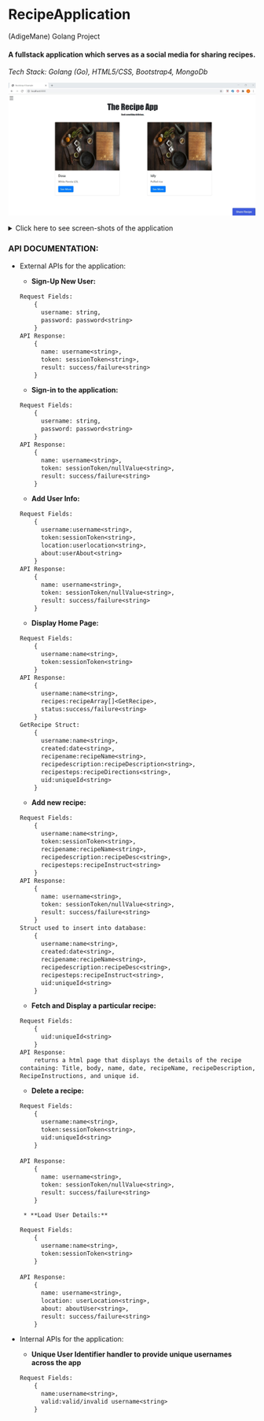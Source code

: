 # RecipeApplication
(AdigeMane) Golang Project

#### A fullstack application which serves as a social media for sharing recipes.
*Tech Stack: Golang (Go), HTML5/CSS, Bootstrap4, MongoDb*

![Home Page](/Screenshots/home_screen.jpg)


<details>
  <summary>Click here to see screen-shots of the application</summary>
  <img src="/Screenshots/options_screen.jpg" name="Menus">
  <img src="/Screenshots/recipe_login.jpg" name="Login Screen">
  <img src="/Screenshots/user_profile_screen.jpg" name="User profile screen">
  <img src="/Screenshots/recipe_info.jpg" name="Recipe Information">
  <img src="/Screenshots/add_recipe_screen.jpg" name="Add Recipe">
</details>

### API DOCUMENTATION:
* External APIs for the application:
  * **Sign-Up New User:**
  ``` 
  Request Fields:
      {
        username: string,
        password: password<string>
      }
  API Response:
      {
        name: username<string>,
        token: sessionToken<string>,
        result: success/failure<string>
      }
  ```

  * **Sign-in to the application:**
  ``` 
  Request Fields:
      {
        username: string,
        password: password<string>
      }
  API Response:
      {
        name: username<string>,
        token: sessionToken/nullValue<string>,
        result: success/failure<string>
      }
  ```
  * **Add User Info:**
  ``` 
  Request Fields:
      {
        username:username<string>,
        token:sessionToken<string>,
        location:userlocation<string>,
        about:userAbout<string>
      }
  API Response:
      {
        name: username<string>,
        token: sessionToken/nullValue<string>,
        result: success/failure<string>
      }
  ```
  * **Display Home Page:**
  ``` 
  Request Fields:
      {
        username:name<string>,
        token:sessionToken<string>
      }
  API Response:
      {
        username:name<string>,
        recipes:recipeArray[]<GetRecipe>,
        status:success/failure<string>
      }
  GetRecipe Struct:
      {
        username:name<string>,
        created:date<string>,
        recipename:recipeName<string>,
        recipedescription:recipeDescription<string>,
        recipesteps:recipeDirections<string>,
        uid:uniqueId<string>
      }
  ```
    * **Add new recipe:**
  ``` 
  Request Fields:
      {
        username:name<string>,
        token:sessionToken<string>,
        recipename:recipeName<string>,
        recipedescription:recipeDesc<string>,
        recipesteps:recipeInstruct<string>
      }
  API Response:
      {
        name: username<string>,
        token: sessionToken/nullValue<string>,
        result: success/failure<string>
      }
  Struct used to insert into database:
      {
        username:name<string>,
        created:date<string>,
        recipename:recipeName<string>,
        recipedescription:recipeDesc<string>,
        recipesteps:recipeInstruct<string>,
        uid:uniqueId<string>
      }
  ```
     * **Fetch and Display a particular recipe:**
  ``` 
  Request Fields:
      {
        uid:uniqueId<string>
      }
  API Response:
      returns a html page that displays the details of the recipe containing: Title, body, name, date, recipeName, recipeDescription, RecipeInstructions, and unique id.
  ```
     * **Delete a recipe:**
  ```
  Request Fields:
      {
        username:name<string>,
        token:sessionToken<string>,
        uid:uniqueId<string>
      }
   
  API Response:
      {
        name: username<string>,
        token: sessionToken/nullValue<string>,
        result: success/failure<string>
      }
  ```
       * **Load User Details:**
  ```
  Request Fields:
      {
        username:name<string>,
        token:sessionToken<string>
      }
   
  API Response:
      {
        name: username<string>,
        location: userLocation<string>,
        about: aboutUser<string>,
        result: success/failure<string>
      }
  ```
* Internal APIs for the application:
  * **Unique User Identifier handler to provide unique usernames across the app**
  ```
  Request Fields:
      {
        name:username<string>,
        valid:valid/invalid username<string>
      }
      

